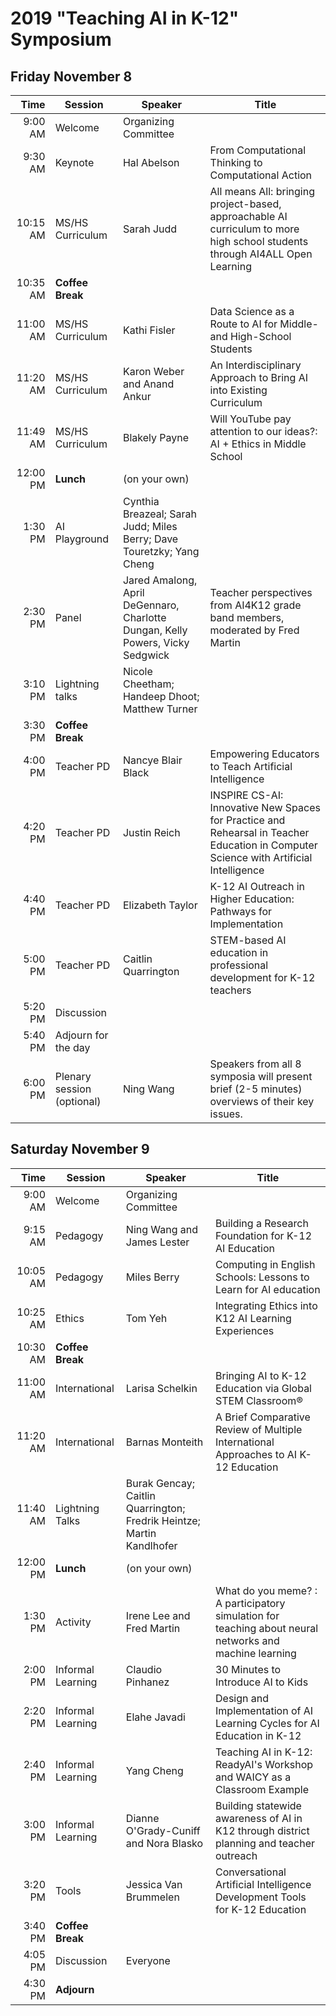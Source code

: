 # 2019 "Teaching AI in K-12" Symposium
##  Friday November 8

|Time|Session|Speaker|Title|
|---:|-------|-------|-----|
9:00 AM|Welcome|Organizing Committee|
9:30 AM|Keynote|Hal Abelson|From Computational Thinking to Computational Action
10:15 AM|MS/HS Curriculum|Sarah Judd|All means All: bringing project-based, approachable AI curriculum to more high school students through AI4ALL Open Learning
10:35 AM|**Coffee Break**
11:00 AM|MS/HS Curriculum|Kathi Fisler|Data Science as a Route to AI for Middle- and High-School Students
11:20 AM|MS/HS Curriculum|Karon Weber and Anand Ankur|An Interdisciplinary Approach to Bring AI into Existing Curriculum
11:49 AM|MS/HS Curriculum|Blakely Payne|Will YouTube pay attention to our ideas?: AI + Ethics in Middle School
12:00 PM|**Lunch**|(on your own)
1:30 PM|AI Playground|Cynthia Breazeal; Sarah Judd; Miles Berry; Dave Touretzky; Yang Cheng
2:30 PM|Panel|Jared Amalong, April DeGennaro, Charlotte Dungan, Kelly Powers, Vicky Sedgwick|Teacher perspectives from AI4K12 grade band members, moderated by Fred Martin
3:10 PM|Lightning talks|Nicole Cheetham; Handeep Dhoot; Matthew Turner
3:30 PM|**Coffee Break**
4:00 PM|Teacher PD|Nancye Blair Black|Empowering Educators to Teach Artificial Intelligence
4:20 PM|Teacher PD|Justin Reich|INSPIRE CS-AI: Innovative New Spaces for Practice and Rehearsal in Teacher Education in Computer Science with Artificial Intelligence
4:40 PM|Teacher PD|Elizabeth Taylor|K-12 AI Outreach in Higher Education: Pathways for Implementation
5:00 PM|Teacher PD|Caitlin Quarrington|STEM-based AI education in professional development for K-12 teachers
5:20 PM|Discussion
5:40 PM|Adjourn for the day
6:00 PM|Plenary session (optional)|Ning Wang|Speakers from all 8 symposia will present brief (2-5 minutes) overviews of their key issues.

## Saturday November 9
|Time|Session|Speaker|Title|
|---:|-------|-------|-----|
9:00 AM|Welcome|Organizing Committee
9:15 AM|Pedagogy|Ning Wang and James Lester|Building a Research Foundation for K-12 AI Education
10:05 AM|Pedagogy|Miles Berry|Computing in English Schools: Lessons to Learn for AI education
10:25 AM|Ethics|Tom Yeh|Integrating Ethics into K12 AI Learning Experiences
10:30 AM|**Coffee Break**
11:00 AM|International|Larisa Schelkin|Bringing AI to K-12 Education via Global STEM Classroom®
11:20 AM|International|Barnas Monteith|A Brief Comparative Review of Multiple International Approaches to AI K-12 Education
11:40 AM|Lightning Talks|Burak Gencay; Caitlin Quarrington; Fredrik Heintze; Martin Kandlhofer
12:00 PM|**Lunch**|(on your own)
1:30 PM|Activity|Irene Lee and Fred Martin|What do you meme? : A participatory simulation for teaching about neural networks and machine learning
2:00 PM|Informal Learning|Claudio Pinhanez|30 Minutes to Introduce AI to Kids
2:20 PM|Informal Learning|Elahe Javadi|Design and Implementation of AI Learning Cycles for AI Education in K-12	
2:40 PM|Informal Learning|Yang Cheng|Teaching AI in K-12: ReadyAI's Workshop and WAICY as a Classroom Example
3:00 PM|Informal Learning|Dianne O'Grady-Cuniff and Nora Blasko|Building statewide awareness of AI in K12 through district planning and teacher outreach
3:20 PM|Tools|Jessica Van Brummelen|Conversational Artificial Intelligence Development Tools for K-12 Education
3:40 PM|**Coffee Break**
4:05 PM|Discussion|Everyone
4:30 PM|**Adjourn**

